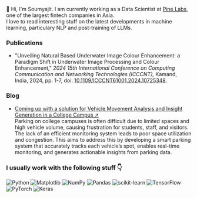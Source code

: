 💫 Hi, I'm Soumyajit. I am currently working as a Data Scientist at <a href="https://www.pinelabs.com/">Pine Labs</a>, one of the largest fintech companies in Asia.<br>I love to read interesting stuff on the latest developments in machine learning, particulary NLP and post-training of LLMs.<br>

### Publications
- "Unveiling Natural Based Underwater Image Colour Enhancement: a Paradigm Shift in Underwater Image Processing and Colour Enhancement," <i>2024 15th International Conference on Computing Communication and Networking Technologies (ICCCNT),</i> Kamand, India, 2024, pp. 1-7, doi: <a href="[10.1109/ICCCNT61001.2024.10725348](https://ieeexplore.ieee.org/document/10725348)" target="_blank">10.1109/ICCCNT61001.2024.10725348</a>.

### Blog
- <a href="https://medium.com/@roysoumyajit/coming-up-with-a-solution-for-vehicle-movement-analysis-and-insight-generation-in-a-college-campus-b76aa7e84de0" target="_blank">Coming up with a solution for Vehicle Movement Analysis and Insight Generation in a College Campus &#8599;</a><br>
    Parking on college campuses is often difficult due to limited spaces and high vehicle volume, causing frustration for students, staff, and visitors. The lack of an efficient monitoring system leads to poor space utilization and congestion. This aims to address this by developing a smart parking system that accurately tracks each vehicle’s spot, enables real-time monitoring, and generates actionable insights from parking data.

### I usually work with the following stuff 👇
![Python](https://img.shields.io/badge/python-3670A0?style=flat&logo=python&logoColor=ffdd54) ![Matplotlib](https://img.shields.io/badge/Matplotlib-%23ffffff.svg?style=flat&logo=Matplotlib&logoColor=black) ![NumPy](https://img.shields.io/badge/numpy-%23013243.svg?style=flat&logo=numpy&logoColor=white) ![Pandas](https://img.shields.io/badge/pandas-%23150458.svg?style=flat&logo=pandas&logoColor=white) ![scikit-learn](https://img.shields.io/badge/scikit--learn-%23F7931E.svg?style=flat&logo=scikit-learn&logoColor=white) ![TensorFlow](https://img.shields.io/badge/TensorFlow-%23FF6F00.svg?style=flat&logo=TensorFlow&logoColor=white) ![PyTorch](https://img.shields.io/badge/PyTorch-%23EE4C2C.svg?style=flat&logo=PyTorch&logoColor=white) ![Keras](https://img.shields.io/badge/Keras-%23D00000.svg?style=flat&logo=Keras&logoColor=white)

